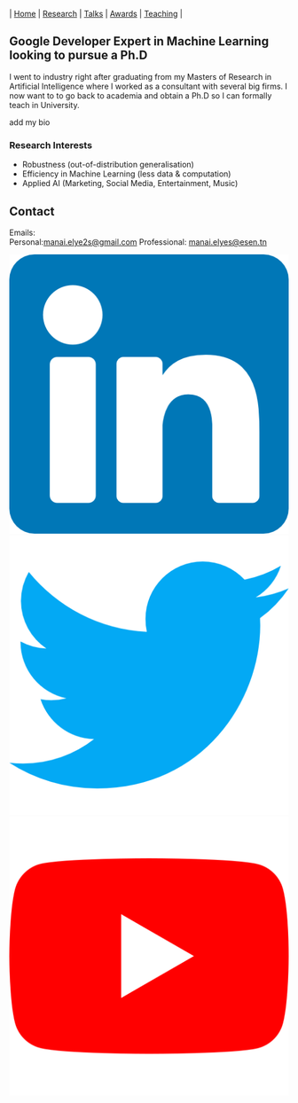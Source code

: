 | [Home](index.md) | [Research](research.md) | [Talks](talks.md) | [Awards](awards.md) | [Teaching](teaching.md) |

## Google Developer Expert in Machine Learning looking to pursue a Ph.D

I went to industry right after graduating from my Masters of Research in Artificial Intelligence where I worked as a consultant with several big firms. I now want to to go back to academia and obtain a Ph.D so I can formally teach in University.

add my bio

### Research Interests

- Robustness (out-of-distribution generalisation)
- Efficiency in Machine Learning (less data & computation)
- Applied AI (Marketing, Social Media, Entertainment, Music)

## Contact

Emails:  
Personal:[manai.elye2s@gmail.com](manai.elye2s@gmail.com)
Professional: [manai.elyes@esen.tn](manai.elyes@esen.tn)

[![alt text](images/icons/linkedin.png)](https://www.linkedin.com/in/elyes-man-ai/ "LinkedIn")
[![alt text](images/icons/twitter.png)](https://twitter.com/Elyes__Manai "Twitter")
[![alt text](images/icons/youtube.png)](https://www.youtube.com/channel/UC1Qckfmtl8gbeI2jlMiBz9Q "Youtube")
